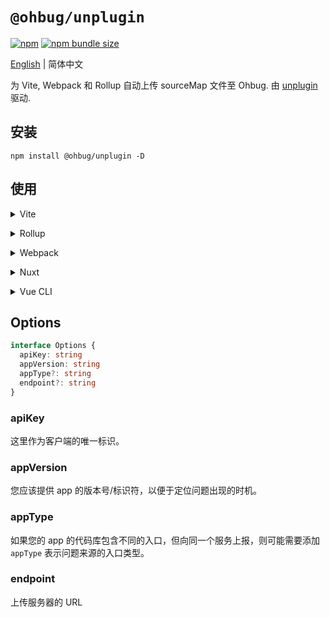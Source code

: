 # `@ohbug/unplugin`

[![npm](https://img.shields.io/npm/v/@ohbug/unplugin.svg?style=flat-square)](https://www.npmjs.com/package/@ohbug/unplugin)
[![npm bundle size](https://img.shields.io/bundlephobia/min/@ohbug/unplugin?style=flat-square)](https://bundlephobia.com/result?p=@ohbug/unplugin)

[English](./README.md) | 简体中文

为 Vite, Webpack 和 Rollup 自动上传 sourceMap 文件至 Ohbug. 由 [unplugin](https://github.com/unjs/unplugin) 驱动.

## 安装

```
npm install @ohbug/unplugin -D
```

## 使用

<details>
<summary>Vite</summary><br>

```ts
// vite.config.ts
import OhbugUnplugin from '@ohbug/unplugin/vite'

export default defineConfig({
  plugins: [
    OhbugUnplugin({
      apiKey: 'YOUR_API_KEY',
      appVersion: 'YOUR_APP_VERSION',
    }),
  ],
})
```

Example: [`playground/`](./playground/)

<br></details>

<details>
<summary>Rollup</summary><br>

```ts
// rollup.config.js
import OhbugUnplugin from '@ohbug/unplugin/rollup'

export default {
  plugins: [
    OhbugUnplugin({
      apiKey: 'YOUR_API_KEY',
      appVersion: 'YOUR_APP_VERSION',
    }),
    // other plugins
  ],
}
```

<br></details>

<details>
<summary>Webpack</summary><br>

```ts
// webpack.config.js
module.exports = {
  /* ... */
  plugins: [
    require('@ohbug/unplugin/webpack')({
      apiKey: 'YOUR_API_KEY',
      appVersion: 'YOUR_APP_VERSION',
    }),
  ],
}
```

<br></details>

<details>
<summary>Nuxt</summary><br>

```ts
// nuxt.config.js
export default {
  buildModules: [
    [
      '@ohbug/unplugin/nuxt',
      {
        apiKey: 'YOUR_API_KEY',
        appVersion: 'YOUR_APP_VERSION',
      },
    ],
  ],
}
```

> This module works for both Nuxt 2 and [Nuxt Vite](https://github.com/nuxt/vite)

<br></details>

<details>
<summary>Vue CLI</summary><br>

```ts
// vue.config.js
module.exports = {
  configureWebpack: {
    plugins: [
      require('@ohbug/unplugin/webpack')({
        apiKey: 'YOUR_API_KEY',
        appVersion: 'YOUR_APP_VERSION',
      }),
    ],
  },
}
```

<br></details>

## Options

```typescript
interface Options {
  apiKey: string
  appVersion: string
  appType?: string
  endpoint?: string
}
```

### apiKey

这里作为客户端的唯一标识。

### appVersion

您应该提供 app 的版本号/标识符，以便于定位问题出现的时机。

### appType

如果您的 app 的代码库包含不同的入口，但向同一个服务上报，则可能需要添加 `appType` 表示问题来源的入口类型。

### endpoint

上传服务器的 URL
